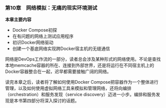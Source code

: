 ### 第10章　网络模拟：无痛的现实环境测试

**本章主要内容**

+ Docker Compose初探
+ 在有问题的网络上测试应用程序
+ 初识Docker网络驱动
+ 创建一个基底网络实现跨Docker宿主机的无缝通信

网络是DevOps工作流的一部分，读者总会涉及某种形式的网络使用。不论是查找本地memcache容器的所在、连接到外部世界，还是将运行在不同宿主机上的Docker容器整合在一起，迟早都需要接触广阔的网络。

读完本章之后，读者将了解如何使用Docker Compose把容器作为一个整体进行管理，以及如何使用虚拟网络工具来模拟和管理网络，还将向编排（orchestration）和服务发现（service discovery）迈进一小步。编排和服务发现是本书第四部分将深入探讨的话题。

